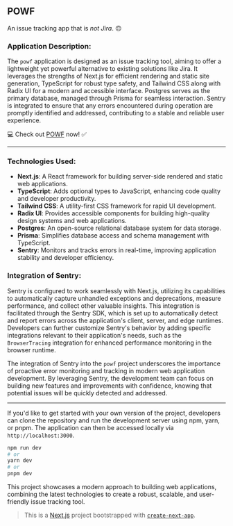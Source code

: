 ## POWF 

An issue tracking app that is _not Jira_. 🙃 

### Application Description:
The `powf` application is designed as an issue tracking tool, aiming to offer a lightweight yet powerful alternative to existing solutions like Jira. It leverages the strengths of Next.js for efficient rendering and static site generation, TypeScript for robust type safety, and Tailwind CSS along with Radix UI for a modern and accessible interface. Postgres serves as the primary database, managed through Prisma for seamless interaction. Sentry is integrated to ensure that any errors encountered during operation are promptly identified and addressed, contributing to a stable and reliable user experience.

💻 Check out [POWF](https://powf-issue-tracker.vercel.app/) now! ✅

---

### Technologies Used:

- **Next.js**: A React framework for building server-side rendered and static web applications.
- **TypeScript**: Adds optional types to JavaScript, enhancing code quality and developer productivity.
- **Tailwind CSS**: A utility-first CSS framework for rapid UI development.
- **Radix UI**: Provides accessible components for building high-quality design systems and web applications.
- **Postgres**: An open-source relational database system for data storage.
- **Prisma**: Simplifies database access and schema management with TypeScript.
- **Sentry**: Monitors and tracks errors in real-time, improving application stability and developer efficiency.





### Integration of Sentry:

Sentry is configured to work seamlessly with Next.js, utilizing its capabilities to automatically capture unhandled exceptions and deprecations, measure performance, and collect other valuable insights. This integration is facilitated through the Sentry SDK, which is set up to automatically detect and report errors across the application's client, server, and edge runtimes. Developers can further customize Sentry's behavior by adding specific integrations relevant to their application's needs, such as the `BrowserTracing` integration for enhanced performance monitoring in the browser runtime.

The integration of Sentry into the `powf` project underscores the importance of proactive error monitoring and tracking in modern web application development. By leveraging Sentry, the development team can focus on building new features and improvements with confidence, knowing that potential issues will be quickly detected and addressed.



---

If you'd like to get started with your own version of the project, developers can clone the repository and run the development server using npm, yarn, or pnpm. The application can then be accessed locally via `http://localhost:3000`.

```bash
npm run dev
# or
yarn dev
# or
pnpm dev
```

This project showcases a modern approach to building web applications, combining the latest technologies to create a robust, scalable, and user-friendly issue tracking tool.



> This is a [Next.js](https://nextjs.org/) project bootstrapped with [`create-next-app`](https://github.com/vercel/next.js/tree/canary/packages/create-next-app).


<!-- You can start editing the page by modifying `app/page.tsx`. The page auto-updates as you edit the file.

This project uses [`next/font`](https://nextjs.org/docs/basic-features/font-optimization) to automatically optimize and load Inter, a custom Google Font.

## Learn More

To learn more about Next.js, take a look at the following resources:

- [Next.js Documentation](https://nextjs.org/docs) - learn about Next.js features and API.
- [Learn Next.js](https://nextjs.org/learn) - an interactive Next.js tutorial.

You can check out [the Next.js GitHub repository](https://github.com/vercel/next.js/) - your feedback and contributions are welcome!

## Deploy on Vercel

The easiest way to deploy your Next.js app is to use the [Vercel Platform](https://vercel.com/new?utm_medium=default-template&filter=next.js&utm_source=create-next-app&utm_campaign=create-next-app-readme) from the creators of Next.js.

Check out our [Next.js deployment documentation](https://nextjs.org/docs/deployment) for more details. -->
